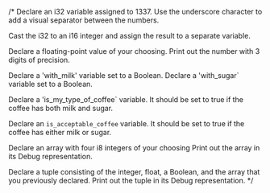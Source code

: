 /\*
Declare an i32 variable assigned to 1337.
Use the underscore character to add a visual
separator between the numbers.

Cast the i32 to an i16 integer and assign the result
to a separate variable.

Declare a floating-point value of your choosing.
Print out the number with 3 digits of precision.

Declare a 'with_milk' variable set to a Boolean.
Declare a 'with_sugar` variable set to a Boolean.

Declare a 'is_my_type_of_coffee` variable. It should
be set to true if the coffee has both milk and sugar.

Declare an `is_acceptable_coffee` variable. It should
be set to true if the coffee has either milk or
sugar.

Declare an array with four i8 integers of your choosing
Print out the array in its Debug representation.

Declare a tuple consisting of the integer, float,
a Boolean, and the array that you previously declared.
Print out the tuple in its Debug representation.
\*/
